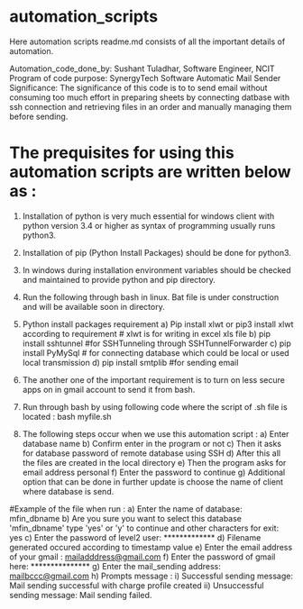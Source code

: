 # automation_scripts

Here automation scripts readme.md consists of all the important details of automation. 

Automation_code_done_by: Sushant Tuladhar, Software Engineer, NCIT 
Program of code purpose: SynergyTech Software Automatic Mail Sender 
Significance: The significance of this code is to to send email without consuming too much effort in preparing sheets by connecting 
datbase with ssh connection and retrieving files in an order and manually managing them before sending. 

# The prequisites for using this automation scripts are written below as : 

1. Installation of python is very much essential for windows client with python version 3.4 or higher as syntax of programming
usually runs python3. 
2. Installation of pip (Python Install Packages) should be done for python3. 
3. In windows during installation environment variables should be checked and maintained to provide python and pip directory. 
4. Run the following through bash in linux. Bat file is under construction and will be available soon in directory. 

5. Python install packages requirement
a) Pip install xlwt or pip3 install xlwt according to requirement # xlwt is for writing in excel xls file 
b) pip install sshtunnel  #for SSHTunneling through SSHTunnelForwarder
c) pip install PyMySql # for connecting database which could be local or used local transmission
d) pip install smtplib #for sending email 

6. The another one of the important requirement is to turn on less secure apps on in gmail account to send it from bash. 
7. Run through bash by using following code where the script of .sh file is located :
  bash myfile.sh
  
8. The following steps occur when we use this automation script : 
a) Enter database name 
b) Confirm enter in the program or not 
c) Then it asks for database password of remote database using SSH
d) After this all the files are created in the local directory 
e) Then the program asks for email address personal 
f) Enter the password to continue
g) Additional option that can be done in further update is choose the name of client where database is send. 
 
 
 #Example of the file when run : 
 a) Enter the name of database: mfin_dbname
 b) Are you sure you want to select this database 'mfin_dbname' type 'yes' or 'y' to continue and other characters for exit: yes
 c) Enter the password of level2 user: ************* 
 d) Filename generated occured according to timestamp value 
 e) Enter the email address of your gmail : mailadddress@gmail.com
 f) Enter the password of gmail here: ***************
 g) Enter the mail_sending address: mailbccc@gmail.com
 h) Prompts message :
    i) Successful sending message: 
      Mail sending successful with charge profile created
    ii) Unsuccessful sending message: 
      Mail sending failed. 
  
 
  
